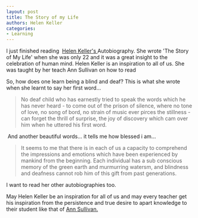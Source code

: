 ```yaml
---
layout: post
title: The Story of my Life
authors: Helen Keller
categories:
- Learning
---
```



I just finished reading  [Helen Keller's ](http://en.wikipedia.org/wiki/Helen_Keller)Autobiography. She wrote 'The Story of My Life' when she was only 22 and it was a great insight to the celebration of human mind. Helen Keller is an inspiration to all of us. She was taught by her teach Ann Sullivan on how to read  

So, how does one learn being a blind and deaf? This is what she wrote when she learnt to say her first word...

>

> No deaf child who has earnestly tried to speak the words which he has never heard - to come out of the prison of silence, where no tone of love, no song of bord, no strain of music ever pirces the stillness - can forget the thrill of surprise, the joy of discovery which cam over him when he uttered his first word.

 And another beautiful words... it tells me how blessed i am...

>

> It seems to me that there is in each of us a capacity to comprehend the impressions and emotions which have been experienced by mankind from the beginning. Each individual has a sub conscious memory of the green earth and murmurring watersm, and blindness and deafness cannot rob him of this gift from past generations.

I want to read her other autobiographies too. 

May Helen Keller be an inspiration for all of us and may every teacher get his inspiration from the persistence and true desire to apart knowledge to their student like that of [Ann Sullivan.](http://en.wikipedia.org/wiki/Anne_Sullivan)
